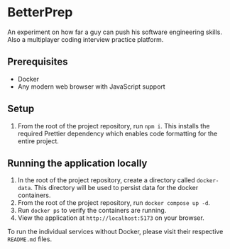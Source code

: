 # BetterPrep

An experiment on how far a guy can push his software engineering skills. Also a multiplayer coding interview practice platform.

## Prerequisites

* Docker
* Any modern web browser with JavaScript support

## Setup

1. From the root of the project repository, run `npm i`. This installs the required Prettier dependency which enables code formatting for the entire project.

## Running the application locally

1. In the root of the project repository, create a directory called `docker-data`. This directory will be used to persist data for the docker containers.
2. From the root of the project repository, run `docker compose up -d`.
3. Run `docker ps` to verify the containers are running.
4. View the application at `http://localhost:5173` on your browser.

To run the individual services without Docker, please visit their respective `README.md` files.
